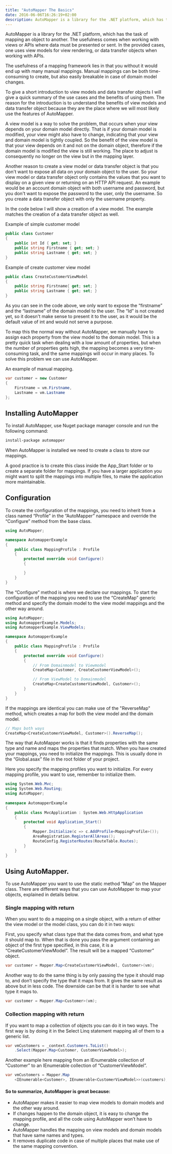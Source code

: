 ```yaml
---
title: "AutoMapper The Basics"
date: 2016-06-06T16:26:19+02:00
description: AutoMapper is a library for the .NET platform, which has the task of mapping an object to another. The usefulness comes when working with views or APIs where data must be presented or sent. In the provided cases, one uses view models for view rendering, or data transfer objects when working with APIs.
---
```


AutoMapper is a library for the .NET platform, which has the task of mapping an object to another. The usefulness comes when working with views or APIs where data must be presented or sent. In the provided cases, one uses view models for view rendering, or data transfer objects when working with APIs.

The usefulness of a mapping framework lies in that you without it would end up with many manual mappings. Manual mappings can be both time-consuming to create, but also easily breakable in case of domain model changes.

To give a short introduction to view models and data transfer objects I will give a quick summary of the use cases and the benefits of using them. The reason for the introduction is to understand the benefits of view models and data transfer object because they are the place where we will most likely use the features of AutoMapper.

A view model is a way to solve the problem, that occurs when your view depends on your domain model directly. That is if your domain model is modified, your view might also have to change, indicating that your view and domain model is tightly coupled. So the benefit of the view model is that your view depends on it and not on the domain object, therefore if the domain model is modified the view is still working. The place to adjust is consequently no longer on the view but in the mapping layer.

Another reason to create a view model or data transfer object is that you don't want to expose all data on your domain object to the user. So your view model or data transfer object only contains the values that you want to display on a given view or returning on an HTTP API request. An example would be an account domain object with both username and password, but you don't want to expose the password to the user, only the username. So you create a data transfer object with only the username property.

In the code below I will show a creation of a view model. The example matches the creation of a data transfer object as well.

Example of simple customer model

```C#
public class Customer
{
    public int Id { get; set; }
    public string Firstname { get; set; }
    public string Lastname { get; set; }
}
```

Example of create customer view model

```C#
public class CreateCustomerViewModel
{
    public string Firstname{ get; set; }
    public string Lastname { get; set; }
}
```

As you can see in the code above, we only want to expose the “firstname” and the “lastname” of the domain model to the user. The “Id” is not created yet, so it doesn't make sense to present it to the user, as it would be the default value of int and would not serve a purpose.

To map this the normal way without AutoMapper, we manually have to assign each property from the view model to the domain model. This is a pretty quick task when dealing with a low amount of properties, but when the number of properties gets high, the mapping becomes a very time-consuming task, and the same mappings will occur in many places. To solve this problem we can use AutoMapper.

An example of manual mapping.

```C#
var customer = new Customer
{
    Firstname = vm.Firstname,
    Lastname = vm.Lastname
};
```

## Installing AutoMapper

To install AutoMapper, use Nuget package manager console and run the following command:

```sh
install-package automapper
```

When AutoMapper is installed we need to create a class to store our mappings.

A good practice is to create this class inside the App_Start folder or to create a separate folder for mappings. If you have a larger application you might want to split the mappings into multiple files, to make the application more maintainable.

## Configuration

To create the configuration of the mappings, you need to inherit from a class named “Profile” in the “AutoMapper” namespace and override the “Configure” method from the base class.

```C#
using AutoMapper;

namespace AutomapperExample
{
    public class MappingProfile : Profile
    {
        protected override void Configure()
        {

        }
    }
}
```

The “Configure” method is where we declare our mappings. To start the configuration of the mapping you need to use the “CreateMap” generic method and specify the domain model to the view model mappings and the other way around. 

```C#
using AutoMapper;
using AutomapperExample.Models;
using AutomapperExample.ViewModels;

namespace AutomapperExample
{
    public class MappingProfile : Profile
    {
        protected override void Configure()
        {
            // From Domainmodel to Viewmodel
            CreateMap<Customer, CreateCustomerViewModel>();

            // From ViewModel to Domainmodel
            CreateMap<CreateCustomerViewModel, Customer>();
        }
    }
}
```

If the mappings are identical you can make use of the "ReverseMap" method, which creates a map for both the view model and the domain model. 

```C#
// Maps both ways
CreateMap<CreateCustomerViewModel, Customer>().ReverseMap();
```

The way that AutoMapper works is that it finds properties with the same type and name and maps the properties that match. When you have created your mappings, you need to initialize the mappings. This is usually done in the “Global.asax” file in the root folder of your project.

Here you specify the mapping profiles you want to initialize. For every mapping profile, you want to use, remember to initialize them. 

```C#
using System.Web.Mvc;
using System.Web.Routing;
using AutoMapper;
 
namespace AutomapperExample
{
    public class MvcApplication : System.Web.HttpApplication
    {
        protected void Application_Start()
        {
            Mapper.Initialize(c => c.AddProfile<MappingProfile>());
            AreaRegistration.RegisterAllAreas();
            RouteConfig.RegisterRoutes(RouteTable.Routes);
        }
    }
}
```

## Using AutoMapper.

To use AutoMapper you want to use the static method “Map” on the Mapper class. There are different ways that you can use AutoMapper to map your objects, explained in details below.

### Single mapping with return

When you want to do a mapping on a single object, with a return of either the view model or the model class, you can do it in two ways:

First, you specify what class type that the data comes from, and what type it should map to. When that is done you pass the argument containing an object of the first type specified, in this case, it is a “CreateCustomerViewModel”. The result will be a mapped “Customer” object.

```C#
var customer = Mapper.Map<CreateCustomerViewModel, Customer>(vm);
```

Another way to do the same thing is by only passing the type it should map to, and don’t specify the type that it maps from. It gives the same result as above but in less code. The downside can be that it is harder to see what type it maps to.

```C#
var customer = Mapper.Map<Customer>(vm);
```

### Collection mapping with return

If you want to map a collection of objects you can do it in two ways. The first way is by doing it in the Select Linq statement mapping all of them to a generic list. 

```C#
var vmCustomers = _context.Customers.ToList()
    .Select(Mapper.Map<Customer, CustomerViewModel>);
```

Another example here mapping from an IEnumerable collection of “Customer” to an IEnumerable collection of “CustomerViewModel”. 

```C#
var vmCustomers = Mapper.Map
    <IEnumerable<Customer>, IEnumerable<CustomerViewModel>>(customers);
```

#### So to summarize, AutoMapper is great because:

* AutoMapper makes it easier to map view models to domain models and the other way around.
* If changes happen to the domain object, it is easy to change the mapping profile, and all the code using AutoMapper won’t have to change.
* AutoMapper handles the mapping on view models and domain models that have same names and types.
* It removes duplicate code in case of multiple places that make use of the same mapping convention.
